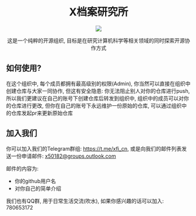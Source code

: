 <div align="center">

#  X档案研究所

<img src="https://avatars.githubusercontent.com/u/119553376?s=200&v=4" />

这是一个纯粹的开源组织, 目标是在研究计算机科学等相关领域的同时探索开源协作方式

</div>

## 如何使用?
在这个组织中, 每个成员都拥有最高级别的权限(Admin), 你当然可以直接在组织中创建仓库与大家一同协作, 但这有安全隐患: 你无法阻止别人对你的仓库进行push, 所以我们更建议在自己的账号下创建仓库后转发到组织中, 组织中的成员可以对你的仓库进行更改, 但你在自己的账号下永远维护一份原始的仓库, 可以通过组织中的仓库发起pr来更新原始仓库

## 加入我们
你可以加入我们的Telegram群组: https://t.me/xfi_cn, 或是向我们的邮件列表发送一份申请邮件: x50182@groups.outlook.com

邮件的内容为:
  - 你的github用户名
  - 对你自己的简单介绍

我们也有QQ群, 用于日常生活交流(吹水), 如果你感兴趣的话可以加入: 780653172
